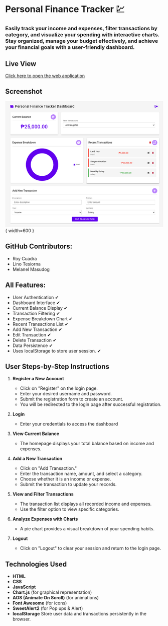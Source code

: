 # Personal Finance Tracker 💹

### Easily track your income and expenses, filter transactions by category, and visualize your spending with interactive charts. Stay organized, manage your budget effectively, and achieve your financial goals with a user-friendly dashboard.

## Live View
[Click here to open the web application](https://roycuadra.github.io/Personal-Finance-Tracker/)

## Screenshot
![Dashboard Screenshot](image.png){ width=600 }

## GitHub Contributors:

- Roy Cuadra
- Lino Tesiorna
- Melanel Masudog

## All Features: 
-  User Authentication ✔
-  Dashboard Interface  ✔
-  Current Balance Display  ✔ 
-  Transaction Filtering  ✔
-  Expense Breakdown Chart  ✔
-  Recent Transactions List  ✔
-  Add New Transaction  ✔
-  Edit Transaction  ✔
-  Delete Transaction ✔
-  Data Persistence  ✔
-  Uses localStorage to store user session.  ✔

## User Steps-by-Step Instructions

1. **Register a New Account**  
   - Click on "Register" on the login page.
   - Enter your desired username and password.
   - Submit the registration form to create an account.
   - You will be redirected to the login page after successful registration.

2. **Login**  
   - Enter your credentials to access the dashboard
     
3. **View Current Balance**  
   - The homepage displays your total balance based on income and expenses.

4. **Add a New Transaction**  
   - Click on "Add Transaction."
   - Enter the transaction name, amount, and select a category.
   - Choose whether it is an income or expense.
   - Submit the transaction to update your records.

5. **View and Filter Transactions**  
   - The transaction list displays all recorded income and expenses.
   - Use the filter option to view specific categories.

6. **Analyze Expenses with Charts**  
   - A pie chart provides a visual breakdown of your spending habits.

7. **Logout**  
   - Click on "Logout" to clear your session and return to the login page.
   
## Technologies Used
- **HTML**
- **CSS**
- **JavaScript**
- **Chart.js** (for graphical representation)
- **AOS (Animate On Scroll)** (for animations)
- **Font Awesome** (for icons)
- **SweetAlert2** (for Pop ups & Alert)
- **localStorage** Store user data and transactions persistently in the browser.
